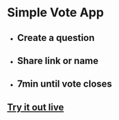 # Simple Vote App

- ## Create a question

- ## Share link or name

- ## 7min until vote closes

## [Try it out live](https://bennycarlsson.github.io/vote-app)

